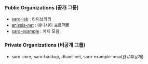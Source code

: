 ### Public Organizations (공개 그룹)
- [saro-lab](https://github.com/saro-lab) : 라이브러리
- [anissia-net](https://github.com/anissia-net) : 애니시아 프로젝트
- [saro-example](https://github.com/saro-example) : 예제 모음

### Private Organizations (비공개 그룹)
- saro-core, saro-backup, dhant-net, saro-example-msa(완료후공개)
